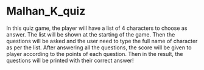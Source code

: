 # Malhan_K_quiz

In this quiz game, the player will have a list of 4 characters to choose as answer.
The list will be shown at the starting of the game.
Then the questions will be asked and the user need to type the full name of character as per the list.
After answering all the questions, the score will be given to player according to the points of each question.
Then in the result, the questions will be printed with their correct answer!
